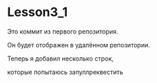 # Lesson3_1

Это коммит из первого репозитория.

Он будет отображен в удалённом репозитории.

Теперь я добавил несколько строк,

которые попытаюсь запуллреквестить